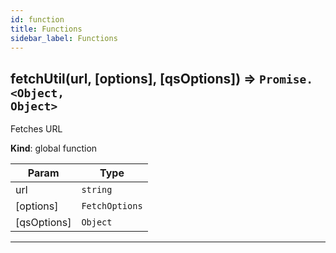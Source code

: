 ```yaml
---
id: function
title: Functions
sidebar_label: Functions
---
```


<a name="fetchUtil"></a>

## fetchUtil(url, [options], [qsOptions]) ⇒ <code>Promise.&lt;Object, Object&gt;</code>

Fetches URL

**Kind**: global function

<table>
  <thead>
    <tr>
      <th>Param</th><th>Type</th>
    </tr>
  </thead>
  <tbody>
<tr>
    <td>url</td><td><code>string</code></td>
    </tr><tr>
    <td>[options]</td><td><code>FetchOptions</code></td>
    </tr><tr>
    <td>[qsOptions]</td><td><code>Object</code></td>
    </tr>  </tbody>
</table>

---
